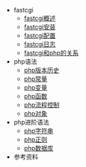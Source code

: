 * fastcgi
	* [fastcgi概述](fastcgi/summary.md)
	* [fastcgi安装](fastcgi/install.md)
	* [fastcgi配置](fastcgi/config.md)
	* [fastcgi日志](fastcgi/log.md)
	* [fastcgi和php的关系](fastcgi/php.md)
* php语法
	* [php版本历史](phpbase/version.md)
	* [php常量](phpbase/constant.md)
	* [php变量](phpbase/variable.md)
	* [php函数](phpbase/function.md)
	* [php流程控制](phpbase/flow.md)
	* [php对象](phpbase/object.md)
* php进阶语法
	* [php字符串](phphigh/string.md)
	* [php正则](phphigh/regex.md)
	* [php数据库](phphigh/sql.md)
* 参考资料